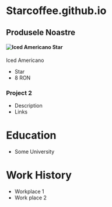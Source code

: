 # Starcoffee.github.io

## Produsele Noastre

#### ![Iced Americano Star](https://github.com/user-attachments/assets/8ccb18f1-68e0-483c-a30b-059f7d91c90f) 
Iced Americano  
  - Star
  - 8 RON
    
### Project 2
- Description
- Links

# Education
- Some University

# Work History
- Workplace 1
- Work place 2
